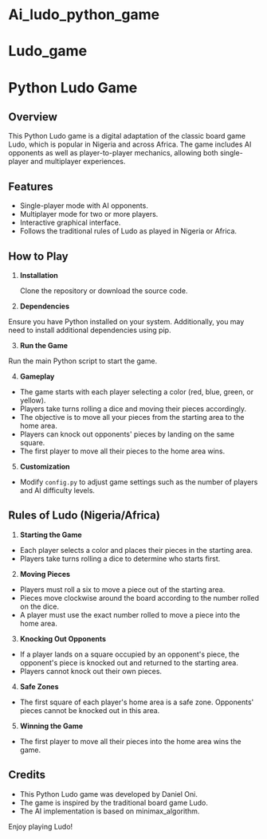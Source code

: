 ﻿# Ai_ludo_python_game
# Ludo_game

# Python Ludo Game

## Overview

This Python Ludo game is a digital adaptation of the classic board game Ludo, which is popular in Nigeria and across Africa. The game includes AI opponents as well as player-to-player mechanics, allowing both single-player and multiplayer experiences.

## Features

- Single-player mode with AI opponents.
- Multiplayer mode for two or more players.
- Interactive graphical interface.
- Follows the traditional rules of Ludo as played in Nigeria or Africa.

## How to Play

1. **Installation**

   Clone the repository or download the source code.

2. **Dependencies**

Ensure you have Python installed on your system. Additionally, you may need to install additional dependencies using pip.


3. **Run the Game**

Run the main Python script to start the game.


4. **Gameplay**

- The game starts with each player selecting a color (red, blue, green, or yellow).
- Players take turns rolling a dice and moving their pieces accordingly.
- The objective is to move all your pieces from the starting area to the home area.
- Players can knock out opponents' pieces by landing on the same square.
- The first player to move all their pieces to the home area wins.

5. **Customization**

- Modify `config.py` to adjust game settings such as the number of players and AI difficulty levels.

## Rules of Ludo (Nigeria/Africa)

1. **Starting the Game**

- Each player selects a color and places their pieces in the starting area.
- Players take turns rolling a dice to determine who starts first.

2. **Moving Pieces**

- Players must roll a six to move a piece out of the starting area.
- Pieces move clockwise around the board according to the number rolled on the dice.
- A player must use the exact number rolled to move a piece into the home area.

3. **Knocking Out Opponents**

- If a player lands on a square occupied by an opponent's piece, the opponent's piece is knocked out and returned to the starting area.
- Players cannot knock out their own pieces.

4. **Safe Zones**

- The first square of each player's home area is a safe zone. Opponents' pieces cannot be knocked out in this area.

5. **Winning the Game**

- The first player to move all their pieces into the home area wins the game.

## Credits

- This Python Ludo game was developed by Daniel Oni.
- The game is inspired by the traditional board game Ludo.
- The AI implementation is based on minimax_algorithm.

Enjoy playing Ludo!



